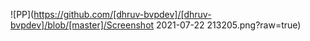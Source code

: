 ![PP](https://github.com/[dhruv-bvpdev]/[dhruv-bvpdev]/blob/[master]/Screenshot 2021-07-22 213205.png?raw=true)
